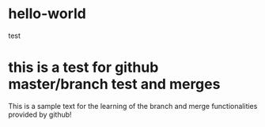 # hello-world
test
# this is a test for github master/branch test and merges
This is a sample text for the learning of the branch and merge functionalities provided by github!
